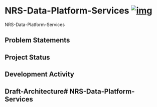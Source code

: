 # NRS-Data-Platform-Services [![img](https://img.shields.io/badge/Lifecycle-Experimental-339999)](https://github.com/bcgov/repomountie/blob/master/doc/lifecycle-badges.md)

NRS-Data-Platform-Services

## Problem Statements

## Project Status

## Development Activity

## Draft-Architecture# NRS-Data-Platform-Services

